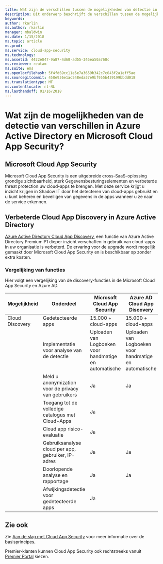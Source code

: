 ```yaml
---
title: Wat zijn de verschillen tussen de mogelijkheden van detectie in de Microsoft Cloud App Security en Azure AD? | Microsoft Docs
description: Dit onderwerp beschrijft de verschillen tussen de mogelijkheden van detectie in de Microsoft Cloud App Security en Azure AD.
keywords: 
author: rkarlin
ms.author: rkarlin
manager: mbaldwin
ms.date: 1/15/2018
ms.topic: article
ms.prod: 
ms.service: cloud-app-security
ms.technology: 
ms.assetid: 4422e847-9a87-4d60-ad55-346ea50a768c
ms.reviewer: reutam
ms.suite: ems
ms.openlocfilehash: 5f4fd69cc11e5e7a3659b342c7c043f2a1eff5ae
ms.sourcegitcommit: 458e936e1ac548eda37e9bf955b439199bbdd018
ms.translationtype: MT
ms.contentlocale: nl-NL
ms.lasthandoff: 01/16/2018
---
```

# <a name="what-are-the-differences-discovery-capabilities-in-azure-active-directory-and-microsoft-cloud-app-security"></a>Wat zijn de mogelijkheden van de detectie van verschillen in Azure Active Directory en Microsoft Cloud App Security?

## <a name="microsoft-cloud-app-security"></a>Microsoft Cloud App Security 

Microsoft Cloud App Security is een uitgebreide cross-SaaS-oplossing grondige zichtbaarheid, sterk Gegevensbesturingselementen en verbeterde threat protection uw cloud-apps te brengen. Met deze service krijgt u inzicht krijgen in Shadow IT door het detecteren van cloud-apps gebruikt en u kunt beheren en beveiligen van gegevens in de apps wanneer u ze naar de service erkennen. 

## <a name="enhanced-cloud-app-discovery-in-azure-active-directory"></a>Verbeterde Cloud App Discovery in Azure Active Directory

[Azure Active Directory Cloud App Discovery](https://aka.ms/caddocsnew), een functie van Azure Active Directory Premium P1 dieper inzicht verschaffen in gebruik van cloud-apps in uw organisatie is verbeterd. De ervaring voor de upgrade wordt mogelijk gemaakt door Microsoft Cloud App Security en is beschikbaar op zonder extra kosten. 

### <a name="feature-comparison"></a>Vergelijking van functies

Hier volgt een vergelijking van de discovery-functies in de Microsoft Cloud App Security en Azure AD.

|Mogelijkheid|Onderdeel|Microsoft Cloud App Security|Azure AD Cloud App Discovery|
|----|----|----|----|
|Cloud Discovery|Gedetecteerde apps|15.000 + cloud-apps|15.000 + cloud-apps|
||Implementatie voor analyse van de detectie|Uploaden van Logboeken voor handmatige en automatische|Uploaden van Logboeken voor handmatige en automatische|
||Meld u anonymization voor de privacy van gebruikers|Ja|Ja|
||Toegang tot de volledige catalogus met Cloud-Apps|Ja||
||Cloud app risico-evaluatie|Ja||
||Gebruiksanalyse cloud per app, gebruiker, IP-adres|Ja|Ja|
||Doorlopende analyse en rapportage|Ja|Ja|
||Afwijkingsdetectie voor gedetecteerde apps|Ja||

## <a name="see-also"></a>Zie ook  

Zie [Aan de slag met Cloud App Security](getting-started-with-cloud-app-security.md) voor meer informatie over de basisprincipes.    

Premier-klanten kunnen Cloud App Security ook rechtstreeks vanuit [Premier Portal](https://premier.microsoft.com/) kiezen.   

